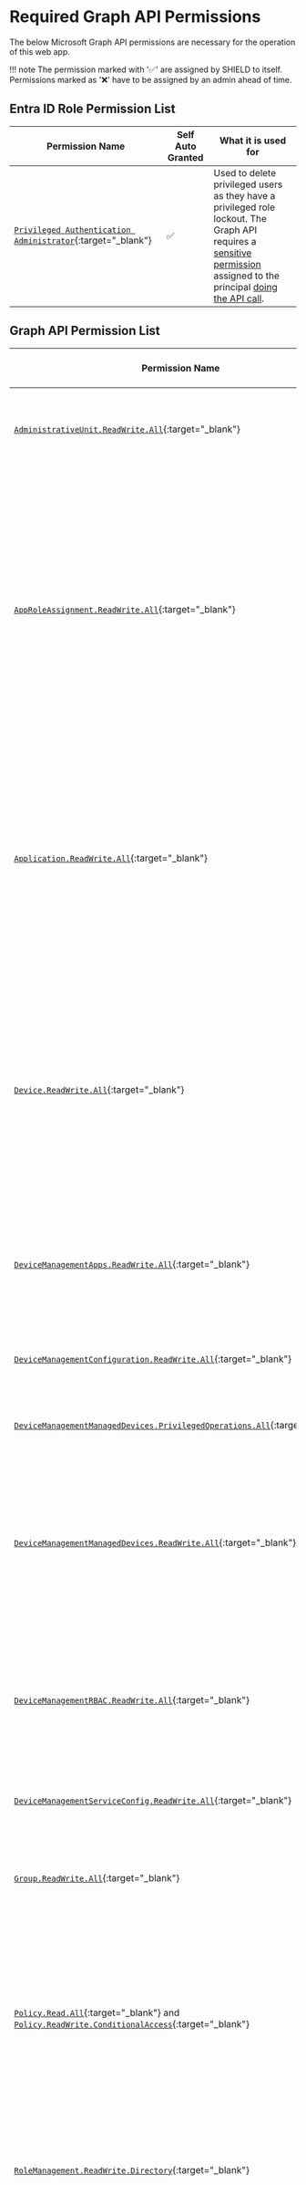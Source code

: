 # Required Graph API Permissions

The below Microsoft Graph API permissions are necessary for the operation of this web app.

!!! note
    The permission marked with '✅' are assigned by SHIELD to itself. Permissions marked as '❌' have to be assigned by an admin ahead of time.

## Entra ID Role Permission List

| Permission Name | Self Auto Granted | What it is used for |
|-----------------|-------------------|---------------------|
| [`Privileged Authentication Administrator`](https://learn.microsoft.com/en-us/entra/identity/role-based-access-control/permissions-reference#privileged-authentication-administrator){:target="_blank"} | ✅ | Used to delete privileged users as they have a privileged role lockout. The Graph API requires a [sensitive permission](https://learn.microsoft.com/en-us/graph/api/resources/users?view=graph-rest-beta#who-can-perform-sensitive-actions) assigned to the principal [doing the API call](https://learn.microsoft.com/en-us/graph/api/user-delete?view=graph-rest-1.0&tabs=http#permissions). |

## Graph API Permission List

| Permission Name | Self Auto Granted | What it is used for |
|-----------------|-------------------|---------------------|
| [`AdministrativeUnit.ReadWrite.All`](https://learn.microsoft.com/en-us/graph/permissions-reference#administrativeunitreadwriteall){:target="_blank"} | ✅ | Used to manage the privileged restricted administrative unit automatically. |
| [`AppRoleAssignment.ReadWrite.All`](https://learn.microsoft.com/en-us/graph/permissions-reference#approleassignmentreadwriteall){:target="_blank"} | ❌ | Used by the settings and update engine to update the permissions of the Azure App Service's Managed Identity to support new functionality in future updates or on initial startup. All permissions assigned will align with this page. If they do not and you are on the latest version, stop the app and contact us. |
| [`Application.ReadWrite.All`](https://learn.microsoft.com/en-us/graph/permissions-reference#applicationreadwriteall){:target="_blank"} | ❌ | Used to create and maintain the app registration used to authenticate users to the API. Additionally used by the settings and update engine on permission assignment to convert app id and template IDs to tenant localized object IDs. |
| [`Device.ReadWrite.All`](https://learn.microsoft.com/en-us/graph/permissions-reference#devicereadwriteall){:target="_blank"} | ✅ | Used to list all Entra ID devices so that end users can select from a list instead of having to manually put in a GUID. Also used for tagging the extension attribute of the privileged device so that CA can pick it up properly on the hardware enforcement side of things.|
| [`DeviceManagementApps.ReadWrite.All`](https://learn.microsoft.com/en-us/graph/permissions-reference#devicemanagementappsreadwriteall){:target="_blank"} | ✅ | Used to set Intune as a Managed Installer for App Control for Business for all devices managed by Intune. |
| [`DeviceManagementConfiguration.ReadWrite.All`](https://learn.microsoft.com/en-us/graph/permissions-reference#devicemanagementconfigurationreadwriteall){:target="_blank"} | ✅ | Used to manage configuration profiles and their assignments in Intune. |
| [`DeviceManagementManagedDevices.PrivilegedOperations.All`](https://learn.microsoft.com/en-us/graph/permissions-reference#devicemanagementmanageddevicesprivilegedoperationsall){:target="_blank"} | ✅ | Used to issue Wipe commands to devices |
| [`DeviceManagementManagedDevices.ReadWrite.All`](https://learn.microsoft.com/en-us/graph/permissions-reference#devicemanagementmanageddevicesreadwriteall){:target="_blank"} | ✅ | Used to list all Entra ID devices so that end users can select from a list instead of having to manually put in a GUID. Also used in Intermediary management to remove old session hosts for AVD. |
| [`DeviceManagementRBAC.ReadWrite.All`](https://learn.microsoft.com/en-us/graph/permissions-reference#devicemanagementrbacreadwriteall){:target="_blank"} | ✅ | Used to manage the scope tag that the app uses as well as store the app's config in the specified scope tag to eliminate the need for a DB. |
| [`DeviceManagementServiceConfig.ReadWrite.All`](https://learn.microsoft.com/en-us/graph/permissions-reference#devicemanagementserviceconfigreadwriteall){:target="_blank"} | ✅ | Used to manage Autopilot Profiles and read Autopilot device data |
| [`Group.ReadWrite.All`](https://learn.microsoft.com/en-us/graph/permissions-reference#groupreadwriteall){:target="_blank"} | ✅ | Used to Manage security group existence and their membership in Entra ID. |
| [`Policy.Read.All`](https://learn.microsoft.com/en-us/graph/permissions-reference#policyreadall){:target="_blank"} and [`Policy.ReadWrite.ConditionalAccess`](https://learn.microsoft.com/en-us/graph/permissions-reference#policyreadwriteconditionalaccess){:target="_blank"} | ✅ | Used to manage the conditional access policies for individual users during the lifecycle management and for when the initial deployment occurs to implement health checks, and identity partitioning. |
| [`RoleManagement.ReadWrite.Directory`](https://learn.microsoft.com/en-us/graph/permissions-reference#rolemanagementreadwritedirectory){:target="_blank"} | ✅ | Used to manage role assigned security groups (SGs that can have Entra ID Roles assigned to them). |
| [`User.ReadWrite.All`](https://learn.microsoft.com/en-us/graph/permissions-reference#userreadwriteall){:target="_blank"} | ✅ | Used to create, list, manage, and remove privileged users and retrieve a list of all non-users (and their properties) so that they can be added to security groups and device configurations. |

## SHI Data Gateway Permissions List

| Permission Name | Self Auto Granted | What it is used for |
|-----------------|-------------------|---------------------|
| `LicenseReport.ReadWrite` | ✅ | Used to store the license report after a run of License Analytics has completed. |
| `Telemetry.Sop.ReadWrite` | ✅ | Used by SOP to store its monthly telemetry report and keep it isolated from other tenants. |

## SHI Orchestration Platform - Authenticator Permissions List

| Permission Name | Self Auto Granted | What it is used for |
|-----------------|-------------------|---------------------|
| `Authenticator.Attest` | ✅ | Used to prove that the SOP is not a threat actor and to home to the correct tenant when requesting SCC auth credentials. |

!!! note
    `Policy.Read.All` is necessary due to a known issue with the current Graph API, in the future `Policy.ReadWrite.ConditionalAccess` will be all that is necessary.
    See this link for Microsoft's official statement: [Graph API Known Issues Portal](https://developer.microsoft.com/en-us/graph/known-issues/?search=13671)

## `Grant-MIGraphPermission` Usage

The Grant MI Graph Permission PowerShell script is an easy way to bulk apply permissions to managed identities using either the command line or a graphical picker.
You can find the script here at the [PowerShell gallery](https://www.powershellgallery.com/packages/Grant-MIGraphPermission).
You will need global admin rights or a role/rights that include the following MS GraphAPI permissions to apply the proper permissions to the Managed Identity:

- `Directory.Read.All`
- `AppRoleAssignment.ReadWrite.All`
- `Application.ReadWrite.All`

CLI usage for complete permissions assignment to a MI:

``` PowerShell title="PowerShell"
.\Grant-MIGraphPermission.ps1 -CLIMode -ObjectID '885c119e-caa1-4148-bc58-20e28ff4f3ce' -PermissionName 'Application.ReadWrite.All', 'AppRoleAssignment.ReadWrite.All'
```

Where the parameter `ObjectID`'s value is your Managed Identities' Object ID (GUID).  
`885c119e-caa1-4148-bc58-20e28ff4f3ce` is not a real value, please replace it.

For more information about script usage, please run:

``` PowerShell title="PowerShell"
Get-Help .\Grant-MIGraphPermission.ps1
```
